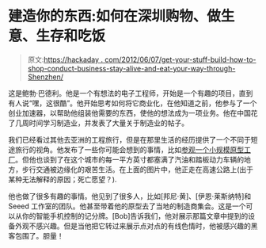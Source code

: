 # 建造你的东西:如何在深圳购物、做生意、生存和吃饭

> 原文:[https://hackaday . com/2012/06/07/get-your-stuff-build-how-to-shop-conduct-business-stay-alive-and-eat-your-way-through-Shenzhen/](https://hackaday.com/2012/06/07/getting-your-stuff-built-how-to-shop-conduct-business-stay-alive-and-eat-your-way-through-shenzhen/)

这是鲍勃·巴德利。他是一个有想法的电子工程师，开始是一个有趣的项目，直到有人说“嘿，这很酷”。他开始思考如何将它商业化，在他知道之前，他参与了一个创业加速器，以帮助他组装他需要的东西，使他的想法成为一项业务。他在中国花了几周时间学习制造业，并发表了大量关于制造业的帖子。

我们已经看过其他去亚洲的工程旅行，但是在那里生活的经历提供了一个不同于短途旅行的视角。他发布了一些你可能会想到的事情，比如[参观一个小规模原型工厂](http://engineerinshenzhen.com/star-prototype-prototyping-facility/)。但他也谈到了在这个城市的每一平方英寸都塞满了汽油和踏板动力车辆的地方，步行交通被边缘化的艰苦生活。在上面的图片中，他正走在高速公路上(出于某种无法解释的原因；死亡愿望？).

他也做了很多有趣的事情。他见到了很多人，比如[邦尼·黄]、[伊恩·莱斯纳特]和 Seeed 工作室的团队。他甚至带着他的原型去了当地的制造商集会。这是一个可以从你的智能手机控制的记分牌。[Bob]告诉我们，他对展示那篇文章中提到的设备外观不感兴趣。但是当他把它转过来展示点对点的有线色情时，他被感兴趣的黑客包围了。胆量！